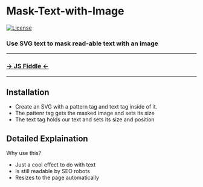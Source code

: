 # Mask-Text-with-Image

[![License](http://img.shields.io/badge/License-MIT-blue.svg)](http://opensource.org/licenses/MIT)

### Use SVG text to mask read-able text with an image

***
### [→ JS Fiddle ←](https://jsfiddle.net/npyhyzok/)
***

Installation
------------
* Create an SVG with a pattern tag and text tag inside of it.
* The pattenr tag gets the masked image and sets its size
* The text tag holds our text and sets its size and position


Detailed Explaination
-----------

Why use this? 

* Just a cool effect to do with text
* Is still readable by SEO robots
* Resizes to the page automatically
